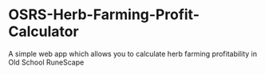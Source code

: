 # OSRS-Herb-Farming-Profit-Calculator
A simple web app which allows you to calculate herb farming profitability in Old School RuneScape
